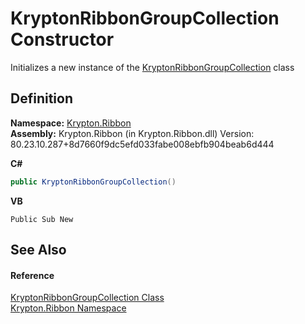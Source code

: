 # KryptonRibbonGroupCollection Constructor


Initializes a new instance of the <a href="72e8f44b-5425-b67c-a4e8-ff953e07a241.md">KryptonRibbonGroupCollection</a> class



## Definition
**Namespace:** <a href="1e9bc734-cff9-e9b8-f013-94cdac669794.md">Krypton.Ribbon</a>  
**Assembly:** Krypton.Ribbon (in Krypton.Ribbon.dll) Version: 80.23.10.287+8d7660f9dc5efd033fabe008ebfb904beab6d444

**C#**
``` C#
public KryptonRibbonGroupCollection()
```
**VB**
``` VB
Public Sub New
```



## See Also


#### Reference
<a href="72e8f44b-5425-b67c-a4e8-ff953e07a241.md">KryptonRibbonGroupCollection Class</a>  
<a href="1e9bc734-cff9-e9b8-f013-94cdac669794.md">Krypton.Ribbon Namespace</a>  
